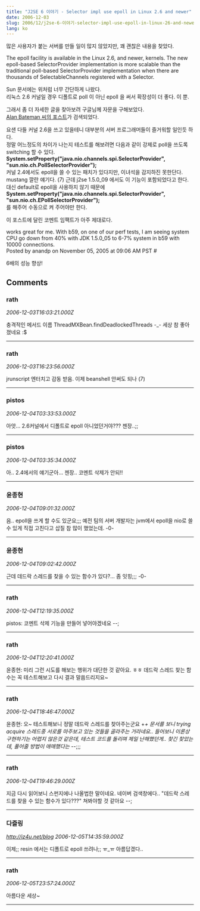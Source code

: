 ```yaml
---
title: "J2SE 6 이야기 - Selector impl use epoll in Linux 2.6 and newer"
date: 2006-12-03
slug: 2006/12/j2se-6-이야기-selector-impl-use-epoll-in-linux-26-and-newer
lang: ko
---
```


많은 사용자가 붙는 서버를 만들 일이 많지 않았지만, 꽤 괜찮은 내용을 찾았다.

The epoll facility is available in the Linux 2.6, and newer, kernels. The new epoll-based SelectorProvider implementation is more scalable than the traditional poll-based SelectorProvider implementation when there are thousands of SelectableChannels registered with a Selector.

Sun 문서에는 위처럼 너무 간단하게 나왔다.  
리눅스 2.6 커널일 경우 디폴트로 poll 이 아닌 epoll 을 써서 확장성이 더 좋다. 이 뿐.

그래서 좀 더 자세한 글을 찾아보려 구글님께 자문을 구해보았다.   
[Alan Bateman 씨의 포스트](http://blogs.sun.com/alanb/entry/epoll)가 검색되었다.

요샌 다들 커널 2.6을 쓰고 있을테니 대부분의 서버 프로그래머들이 즐거워할 일인듯 하다.  
정말 어느정도의 차이가 나는지 테스트를 해보려면 다음과 같이 강제로 poll을 쓰도록 switching 할 수 있다.  
**System.setProperty("java.nio.channels.spi.SelectorProvider", "sun.nio.ch.PollSelectorProvider");**  
커널 2.4에서도 epoll을 쓸 수 있는 패치가 있다지만, 이녀석을 감지하진 못한단다.  
mustang 깔란 얘기다. (7) 근데 j2se 1.5.0_09 에서도 이 기능이 포함되었다고 한다.  
대신 default로 epoll을 사용하지 않기 때문에    
**System.setProperty("java.nio.channels.spi.SelectorProvider", "sun.nio.ch.EPollSelectorProvider");**  
를 해주어 수동으로 켜 주어야만 한다.

이 포스트에 달린 코멘트 임팩트가 아주 제대로다.

works great for me. With b59, on one of our perf tests, I am seeing system CPU go down from 40% with JDK 1.5.0_05 to 6-7% system in b59 with 10000 connections.   
Posted by anandp on November 05, 2005 at 09:06 AM PST # 

6배의 성능 향상!

## Comments

### rath
*2006-12-03T16:03:21.000Z*

충격적인 메서드 이름 ThreadMXBean.findDeadlockedThreads -_- 
세상 참 좋아졌네요 :$

---

### rath
*2006-12-03T16:23:56.000Z*

jrunscript 엔터치고 감동 받음. 이제 beanshell 안써도 되나 (7)

---

### pistos
*2006-12-04T03:33:53.000Z*

아앗... 2.6커널에서 디폴트로 epoll 아니었던거야??? 젠장..;;

---

### pistos
*2006-12-04T03:35:34.000Z*

아.. 2.4에서의 얘기군아... 젠장.. 코멘트 삭제가 안되!!

---

### 윤종현
*2006-12-04T09:01:32.000Z*

음.. epoll을 쓰게 할 수도 있군요;;; 예전 팀의 서버 개발자는 jvm에서 epoll을 nio로 쓸 수 있게 직접 고친다고 삽질 참 많이 했었는데. -0-

---

### 윤종현
*2006-12-04T09:02:42.000Z*

근데 데드락 스레드를 찾을 수 있는 함수가 있다?... 좀 잇힝;;; -0-

---

### rath
*2006-12-04T12:19:35.000Z*

pistos: 코멘트 삭제 기능을 만들어 넣어야겠네요 --;

---

### rath
*2006-12-04T12:20:41.000Z*

윤종현: 미리 그런 시도를 해보는 행위가 대단한 것 같아요. ㅎㅎ 데드락 스레드 찾는 함수는 꼭 테스트해보고 다시 결과 말씀드리지요~

---

### rath
*2006-12-04T18:46:47.000Z*

윤종현: 오~ 테스트해보니 정말 데드락 스레드를 찾아주는군요 +_+
문서를 보니 trying acquire 스레드중 서로를 마주보고 있는 것들을 골라주는 
거라네요.. 들어보니 이론상 구현하기는 어렵지 않은것 같은데, 테스트 코드를 
돌리며 제일 난해했던게.. 찾긴 찾았는데, 풀어줄 방법이 애매했다는 -_-;;;

---

### rath
*2006-12-04T19:46:29.000Z*

지금 다시 읽어보니 스펀지에나 나올법한 말이네요. 
네이버 검색창에다.. "데드락 스레드를 찾을 수 있는 함수가 있다???" 쳐봐야할 것 같아요 --;

---

### 다즐링
*http://iz4u.net/blog*
*2006-12-05T14:35:59.000Z*

이제;; resin 에서는 디폴트로 epoll 쓰려나;; ㅠ_ㅠ 아름답겠다..

---

### rath
*2006-12-05T23:57:24.000Z*

아름다운 세상~

---

